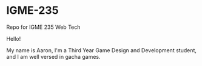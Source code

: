 # IGME-235
Repo for IGME 235 Web Tech

Hello!

My name is Aaron, I'm a Third Year Game Design and Development student, and I am well versed in gacha games.
